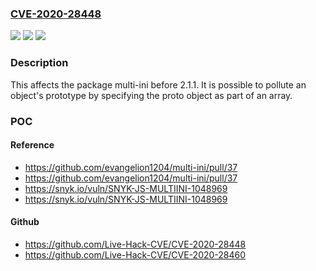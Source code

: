 ### [CVE-2020-28448](https://cve.mitre.org/cgi-bin/cvename.cgi?name=CVE-2020-28448)
![](https://img.shields.io/static/v1?label=Product&message=multi-ini&color=blue)
![](https://img.shields.io/static/v1?label=Version&message=%3C%202.1.1%20&color=brighgreen)
![](https://img.shields.io/static/v1?label=Vulnerability&message=Prototype%20Pollution&color=brighgreen)

### Description

This affects the package multi-ini before 2.1.1. It is possible to pollute an object's prototype by specifying the proto object as part of an array.

### POC

#### Reference
- https://github.com/evangelion1204/multi-ini/pull/37
- https://github.com/evangelion1204/multi-ini/pull/37
- https://snyk.io/vuln/SNYK-JS-MULTIINI-1048969
- https://snyk.io/vuln/SNYK-JS-MULTIINI-1048969

#### Github
- https://github.com/Live-Hack-CVE/CVE-2020-28448
- https://github.com/Live-Hack-CVE/CVE-2020-28460

